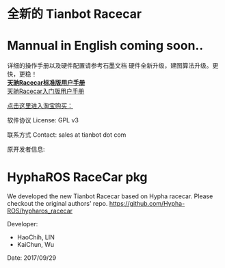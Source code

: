 
# 全新的 Tianbot Racecar
# Mannual in English coming soon..

详细的操作手册以及硬件配置请参考石墨文档
硬件全新升级，建图算法升级。更快，更稳！  
[**天驰Racecar标准版用户手册**](https://shimo.im/docs/4DWANxnvZM8GMZCY)  
[天驰Racecar入门版用户手册](https://shimo.im/docs/6KqMwKleaQoP4Wkt)  

[点击这里进入淘宝购买：](https://item.taobao.com/item.htm?id=564703378940)


软件协议 License: GPL v3

联系方式 Contact: sales at tianbot dot com



原开发者信息:


# HyphaROS RaceCar pkg 

We developed the new Tianbot Racecar based on Hypha racecar. Please checkout the original authors' repo.
https://github.com/Hypha-ROS/hypharos_racecar

Developer:   
* HaoChih, LIN  
* KaiChun, Wu  

Date: 2017/09/29  
